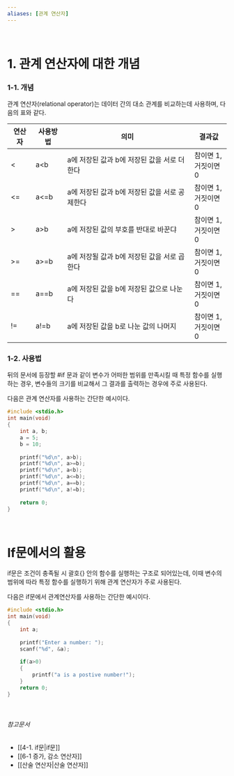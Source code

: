 ```yaml
---
aliases: [관계 연산자]
---
```


<br>

# 1. 관계 연산자에 대한 개념

### 1-1. 개념

관계 연산자(relational operator)는 데이터 간의 대소 관계를 비교하는데 사용하며, 다음의 표와 같다.

|연산자|사용방법|의미|결과값|   
|----|-----|----|-----|
|<|a<b|a에 저장된 값과 b에 저장된 값을 서로 더한다|참이면 1, </br> 거짓이면 0|
|<=|a<=b|a에 저장된 값과 b에 저장된 값을 서로 공제한다|참이면 1, </br> 거짓이면 0|
|>|a>b|a에 저장된 값의 부호를 반대로 바꾼댜|참이면 1, </br> 거짓이면 0|
|>=|a>=b|a에 저장될 값과 b에 저장된 값을 서로 곱한다|참이면 1, </br> 거짓이면 0|
|\==|a\==b|a에 저장된 값을 b에 저장된 값으로 나눈다|참이면 1, </br> 거짓이면 0|
|!=|a!=b|a에 저장된 값을 b로 나눈 값의 나머지|참이면 1, </br> 거짓이면 0|

### 1-2. 사용법

뒤의 문서에 등장할 #if 문과 같이 변수가 어떠한 범위를 만족시킬 때 특정 함수를 실행하는 경우, 
변수들의 크기를 비교해서 그 결과를 출력하는 경우에 주로 사용된다.

다음은 관계 연산자를 사용하는 간단한 예시이다.
```C
#include <stdio.h>
int main(void)
{
	int a, b;
	a = 5;
	b = 10;
	
	printf("%d\n", a>b);
	printf("%d\n", a>=b);
	printf("%d\n", a<b);
	printf("%d\n", a<=b);
	printf("%d\n", a==b);
	printf("%d\n", a!=b);
	
	return 0;
}

```

<br>

# If문에서의 활용

if문은 조건이 충족될 시 괄호{} 안의 함수를 실행하는 구조로 되어있는데, 이때 변수의 범위에 따라 특정
함수를 실행하기 위해 관계 연산자가 주로 사용된다.

다음은 if문에서 관계연산자를 사용하는 간단한 예시이다.
```C
#include <stdio.h>
int main(void)
{
	int a;
	
	printf("Enter a number: ");
	scanf("%d", &a);
	
	if(a>0)
	{
		printf("a is a postive number!");
	}
	return 0;
}
```

<br>

###### 참고문서

- [[4-1. if문|if문]]
- [[6-1 증가, 감소 연산자]]
- [[산술 연산자|산술 연산자]]


<br>

